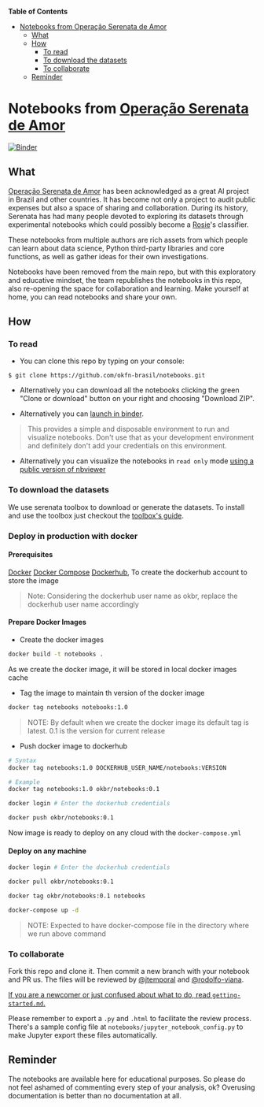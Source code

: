 <!-- START doctoc generated TOC please keep comment here to allow auto update -->
<!-- DON'T EDIT THIS SECTION, INSTEAD RE-RUN doctoc TO UPDATE -->
**Table of Contents**

- [Notebooks from Operação Serenata de Amor](#notebooks-from-opera%C3%A7%C3%A3o-serenata-de-amor)
  - [What](#what)
  - [How](#how)
    - [To read](#to-read)
    - [To download the datasets](#to-download-the-datasets)
    - [To collaborate](#to-collaborate)
  - [Reminder](#reminder)

<!-- END doctoc generated TOC please keep comment here to allow auto update -->

# Notebooks from [Operação Serenata de Amor](https://github.com/okfn-brasil/serenata-de-amor)

[![Binder](https://mybinder.org/badge.svg)](https://mybinder.org/v2/gh/okfn-brasil/notebooks/master?filepath=notebooks)

## What

[Operação Serenata de Amor](https://github.com/okfn-brasil/serenata-de-amor) has been acknowledged as a great AI project in Brazil and other countries. It has become not only a project to audit public expenses but also a space of sharing and collaboration. During its history, Serenata has had many people devoted to exploring its datasets through experimental notebooks which could possibly become a [Rosie](https://github.com/okfn-brasil/serenata-de-amor/blob/master/rosie/README.md)'s classifier.

These notebooks from multiple authors are rich assets from which people can learn about data science, Python third-party libraries and core functions, as well as gather ideas for their own investigations.

Notebooks have been removed from the main repo, but with this exploratory and educative mindset, the team republishes the notebooks in this repo, also re-opening the space for collaboration and learning. Make yourself at home, you can read notebooks and share your own.

## How

### To read

* You can clone this repo by typing on your console:

```
$ git clone https://github.com/okfn-brasil/notebooks.git
```

* Alternatively you can download all the notebooks clicking the green "Clone or download" button on your right and choosing "Download ZIP".

* Alternatively you can [launch in binder](https://mybinder.org/v2/gh/okfn-brasil/notebooks/master?filepath=notebooks).
> This provides a simple and disposable environment to run and visualize notebooks. Don't use that as your development environment and definitely don't add your credentials on this environment.

* Alternatively you can visualize the notebooks in `read only` mode [using a public version of nbviewer](https://nbviewer.jupyter.org/github/okfn-brasil/notebooks/tree/master/)

### To download the datasets

We use serenata toolbox to download or generate the datasets. To install and use the toolbox just checkout the [toolbox's guide](https://github.com/okfn-brasil/serenata-toolbox#serenata-de-amor-toolbox).

### Deploy in production with docker

#### Prerequisites

[Docker](https://docs.docker.com/install/linux/docker-ce/ubuntu/)
[Docker Compose](https://docs.docker.com/compose/install/)
[Dockerhub](https://hub.docker.com/), To create the dockerhub account to store the image

> Note: Considering the dockerhub user name as  okbr, replace the dockerhub user name accordingly

#### Prepare Docker Images

- Create the docker images

```bash
docker build -t notebooks .
```

As we create the docker image, it will be stored in local docker images cache

- Tag the image to maintain th version of the docker image

```bash
docker tag notebooks notebooks:1.0
```

> NOTE: By default when we create the docker image its default tag is latest. 0.1 is the version for current release

- Push docker image to dockerhub

```bash
# Syntax
docker tag notebooks:1.0 DOCKERHUB_USER_NAME/notebooks:VERSION

# Example
docker tag notebooks:1.0 okbr/notebooks:0.1

docker login # Enter the dockerhub credentials

docker push okbr/notebooks:0.1
```

Now image is ready to deploy on any cloud with the `docker-compose.yml`

#### Deploy on any machine

```bash
docker login # Enter the dockerhub credentials

docker pull okbr/notebooks:0.1

docker tag okbr/notebooks:0.1 notebooks

docker-compose up -d
```

> NOTE: Expected to have docker-compose file in the directory where we run above command

### To collaborate

Fork this repo and clone it. Then commit a new branch with your notebook and PR us. The files will be reviewed by [@jtemporal](https://github.com/jtemporal) and [@rodolfo-viana](https://github.com/rodolfo-viana).

[If you are a newcomer or just confused about what to do, read `getting-started.md`.](https://github.com/okfn-brasil/notebooks/blob/master/getting-started.md)

Please remember to export a `.py` and `.html` to facilitate the review process. There's a sample config file at `notebooks/jupyter_notebook_config.py` to make Jupyter export these files automatically.

## Reminder

The notebooks are available here for educational purposes. So please do not feel ashamed of commenting every step of your analysis, ok? Overusing documentation is better than no documentation at all.
